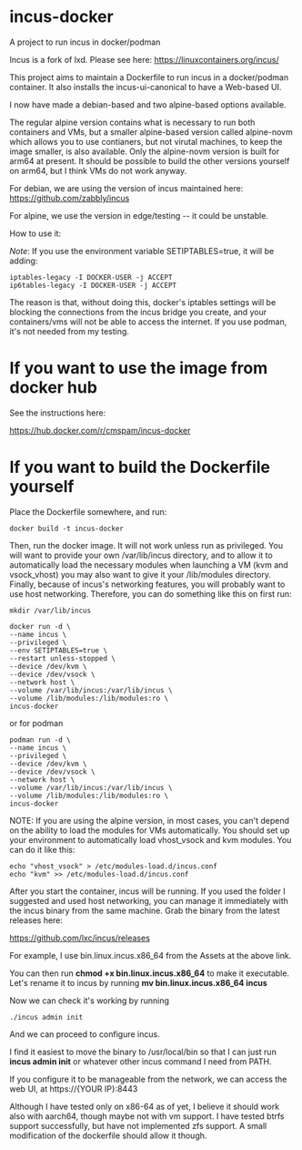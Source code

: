 # incus-docker
A project to run incus in docker/podman

Incus is a fork of lxd. Please see here:
https://linuxcontainers.org/incus/

This project aims to maintain a Dockerfile to run incus in a docker/podman container.
It also installs the incus-ui-canonical to have a Web-based UI.

I now have made a debian-based and two alpine-based options available.

The regular alpine version contains what is necessary to run both containers and VMs, but a smaller alpine-based version called alpine-novm which allows you to use contianers, but not virutal machines, to keep the image smaller, is also available.
Only the alpine-novm version is built for arm64 at present. It should be possible to build the other versions yourself on arm64, but I think VMs do not work anyway.

For debian, we are using the version of incus maintained here:
https://github.com/zabbly/incus

For alpine, we use the version in edge/testing -- it could be unstable.

How to use it:

*Note*: If you use the environment variable SETIPTABLES=true, it will be adding:
```
iptables-legacy -I DOCKER-USER -j ACCEPT
ip6tables-legacy -I DOCKER-USER -j ACCEPT
```

The reason is that, without doing this, docker's iptables settings will be blocking the connections from the incus bridge you create, and your containers/vms will not be able to access the internet. If you use podman, it's not needed from my testing.


# If you want to use the image from docker hub

See the instructions here:

https://hub.docker.com/r/cmspam/incus-docker

# If you want to build the Dockerfile yourself

Place the Dockerfile somewhere, and run:

``` docker build -t incus-docker ```

Then, run the docker image. It will not work unless run as privileged. You will want to provide your own /var/lib/incus directory, and to allow it to automatically load the necessary modules when launching a VM (kvm and vsock_vhost) you may also want to give it your /lib/modules directory. Finally, because of incus's networking features, you will probably want to use host networking.  Therefore, you can do something like this on first run:

``` mkdir /var/lib/incus ```

```
docker run -d \
--name incus \
--privileged \
--env SETIPTABLES=true \
--restart unless-stopped \
--device /dev/kvm \
--device /dev/vsock \
--network host \
--volume /var/lib/incus:/var/lib/incus \
--volume /lib/modules:/lib/modules:ro \
incus-docker
```

or for podman

```
podman run -d \
--name incus \
--privileged \
--device /dev/kvm \
--device /dev/vsock \
--network host \
--volume /var/lib/incus:/var/lib/incus \
--volume /lib/modules:/lib/modules:ro \
incus-docker
```

NOTE: If you are using the alpine version, in most cases, you can't depend on the ability to load the modules for VMs automatically. You should set up your environment to automatically load vhost_vsock and kvm modules. You can do it like this:

```
echo "vhost_vsock" > /etc/modules-load.d/incus.conf
echo "kvm" >> /etc/modules-load.d/incus.conf
```


After you start the container, incus will be running. If you used the folder I suggested and used host networking, you can manage it immediately with the incus binary from the same machine. Grab the binary from the latest releases here:

https://github.com/lxc/incus/releases

For example, I use bin.linux.incus.x86_64 from the Assets at the above link.

You can then run **chmod +x bin.linux.incus.x86_64** to make it executable. Let's rename it to incus by running  **mv bin.linux.incus.x86_64 incus**

Now we can check it's working by running

```./incus admin init```

And we can proceed to configure incus.

I find it easiest to move the binary to /usr/local/bin so that I can just run **incus admin init** or whatever other incus command I need from PATH.

If you configure it to be manageable from the network, we can access the web UI, at https://{YOUR IP}:8443

Although I have tested only on x86-64 as of yet, I believe it should work also with aarch64, though maybe not with vm support. I have tested btrfs support successfully, but have not implemented zfs support. A small modification of the dockerfile should allow it though.
